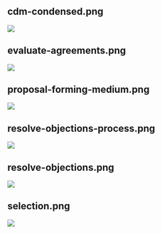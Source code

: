 ## cdm-condensed.png

![](/img/en/agreements/cdm-condensed.png)

## evaluate-agreements.png

![](/img/en/agreements/evaluate-agreements.png)

## proposal-forming-medium.png

![](/img/en/agreements/proposal-forming-medium.png)

## resolve-objections-process.png

![](/img/en/agreements/resolve-objections-process.png)

## resolve-objections.png

![](/img/en/agreements/resolve-objections.png)

## selection.png

![](/img/en/agreements/selection.png)

